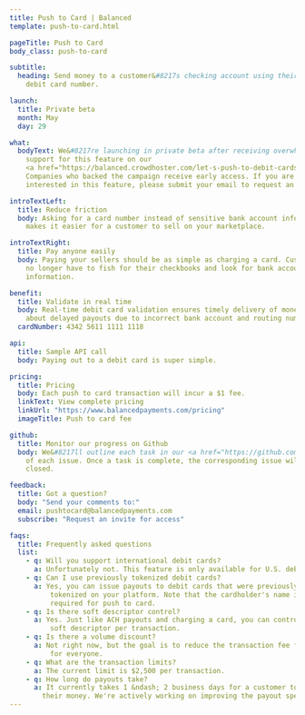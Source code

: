 ```yaml
---
title: Push to Card | Balanced
template: push-to-card.html

pageTitle: Push to Card
body_class: push-to-card

subtitle:
  heading: Send money to a customer&#8217s checking account using their
    debit card number.

launch:
  title: Private beta
  month: May
  day: 29

what:
  bodyText: We&#8217re launching in private beta after receiving overwhelming
    support for this feature on our
    <a href="https://balanced.crowdhoster.com/let-s-push-to-debit-cards">crowdfunding campaign</a>.
    Companies who backed the campaign receive early access. If you are
    interested in this feature, please submit your email to request an invite.

introTextLeft:
  title: Reduce friction
  body: Asking for a card number instead of sensitive bank account information
    makes it easier for a customer to sell on your marketplace.

introTextRight:
  title: Pay anyone easily
  body: Paying your sellers should be as simple as charging a card. Customers will
    no longer have to fish for their checkbooks and look for bank account
    information.

benefit:
  title: Validate in real time
  body: Real-time debit card validation ensures timely delivery of money. Forget
    about delayed payouts due to incorrect bank account and routing numbers.
  cardNumber: 4342 5611 1111 1118

api:
  title: Sample API call
  body: Paying out to a debit card is super simple.

pricing:
  title: Pricing
  body: Each push to card transaction will incur a $1 fee.
  linkText: View complete pricing
  linkUrl: "https://www.balancedpayments.com/pricing"
  imageTitle: Push to card fee

github:
  title: Monitor our progress on Github
  body: We&#8217ll outline each task in our <a href="https://github.com/balanced" target="_blank">public repos</a> and indicate the status
    of each issue. Once a task is complete, the corresponding issue will be
    closed.

feedback:
  title: Got a question?
  body: "Send your comments to:"
  email: pushtocard@balancedpayments.com
  subscribe: "Request an invite for access"

faqs:
  title: Frequently asked questions
  list:
    - q: Will you support international debit cards?
      a: Unfortunately not. This feature is only available for U.S. debit cards.
    - q: Can I use previously tokenized debit cards?
      a: Yes, you can issue payouts to debit cards that were previously
          tokenized on your platform. Note that the cardholder's name is
          required for push to card.
    - q: Is there soft descriptor control?
      a: Yes. Just like ACH payouts and charging a card, you can control the
          soft descriptor per transaction.
    - q: Is there a volume discount?
      a: Not right now, but the goal is to reduce the transaction fee for
          for everyone.
    - q: What are the transaction limits?
      a: The current limit is $2,500 per transaction.
    - q: How long do payouts take?
      a: It currently takes 1 &ndash; 2 business days for a customer to receive
        their money. We're actively working on improving the payout speed.
---
```

